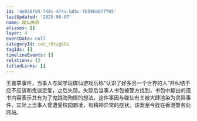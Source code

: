 ```yaml
---
id: 'de026fd4-748c-4f4a-b85c-fb59bb677705'
lastUpdated: '2025-06-07'
name: 碟仙失踪
aliases: []
layer: 4
eventDate: null
categoryId: cat_r0rzgkOi
tagIds: []
timelineEvents: []
relations: []
titledLinks: []
---
```

王嘉葶事件，当事人与同学玩碟仙游戏后称“认识了好多另一个世界的人”并纠结于应不应该和鬼谈恋爱，之后失踪。失踪后当事人书包被警方找到，书包中翻出的遗书内容表示其有为了鬼跳海殉情的想法。这件事因与碟仙有关被大肆渲染为灵异事件，实际上当事人曾遭受校园霸凌，有精神异常的症状。该案至今挂在香港警务处网站。
